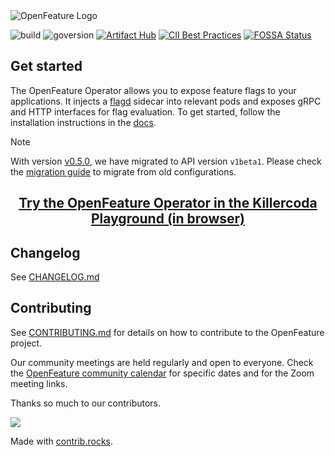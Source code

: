 <picture>
  <source media="(prefers-color-scheme: dark)" srcset="./images/openfeature-horizontal-white.svg">
  <source media="(prefers-color-scheme: light)" srcset="./images/openfeature-horizontal-black.svg">
  <img alt="OpenFeature Logo" src="./images/openfeature-horizontal-black.svg">
</picture>

![build](https://img.shields.io/github/actions/workflow/status/open-feature/open-feature-operator/pr-checks.yml?branch=main)
![goversion](https://img.shields.io/github/go-mod/go-version/open-feature/open-feature-operator/main)
[![Artifact Hub](https://img.shields.io/endpoint?url=https://artifacthub.io/badge/repository/open-feature-operator)](https://artifacthub.io/packages/search?repo=open-feature-operator)
[![CII Best Practices](https://bestpractices.coreinfrastructure.org/projects/6615/badge)](https://bestpractices.coreinfrastructure.org/projects/6615)
[![FOSSA Status](https://app.fossa.com/api/projects/git%2Bgithub.com%2Fopen-feature%2Fopen-feature-operator.svg?type=shield)](https://app.fossa.com/projects/git%2Bgithub.com%2Fopen-feature%2Fopen-feature-operator?ref=badge_shield)

## Get started

The OpenFeature Operator allows you to expose feature flags to your applications. 
It injects a [flagd](https://github.com/open-feature/flagd) sidecar into relevant pods and exposes gRPC and HTTP interfaces for flag evaluation.
To get started, follow the installation instructions in the [docs](./docs).

> [!NOTE]
> With version [v0.5.0](https://github.com/open-feature/open-feature-operator/releases/tag/v0.5.0), we have migrated 
> to API version `v1beta1`. Please check the [migration guide](./docs/v1beta_migration.md) to migrate from old configurations.

<h2 align="center"><a href="https://killercoda.com/open-feature/scenario/openfeature-operator-demo" target="_blank">Try the OpenFeature Operator in the Killercoda Playground (in browser)</a></h2>

## Changelog

See [CHANGELOG.md](https://github.com/open-feature/open-feature-operator/blob/main/CHANGELOG.md)

## Contributing

See [CONTRIBUTING.md](CONTRIBUTING.md) for details on how to contribute to the OpenFeature project.

Our community meetings are held regularly and open to everyone. Check the [OpenFeature community calendar](https://calendar.google.com/calendar/u/0?cid=MHVhN2kxaGl2NWRoMThiMjd0b2FoNjM2NDRAZ3JvdXAuY2FsZW5kYXIuZ29vZ2xlLmNvbQ) for specific dates and for the Zoom meeting links.

Thanks so much to our contributors.

<a href="https://github.com/open-feature/flagd/graphs/contributors">
  <img src="https://contrib.rocks/image?repo=open-feature/open-feature-operator" />
</a>

Made with [contrib.rocks](https://contrib.rocks).
